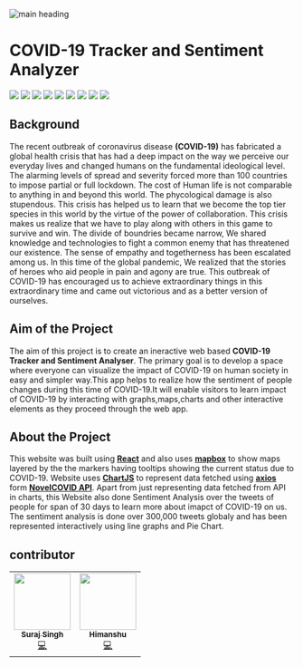 ![main heading](https://github.com/surajsly/covid19/blob/gh-pages/static/media/grayed.a049ed61.png) 
# COVID-19 Tracker and Sentiment Analyzer
![](https://img.shields.io/badge/react-16.13.1-red?style=for-the-badge&logo=appveyor)
![](https://img.shields.io/badge/reaxtDOM-16.13.1-red?style=for-the-badge&logo=appveyor)
![](https://img.shields.io/badge/materialUI-4.10.0-success?style=for-the-badge&logo=appveyor)
![](https://img.shields.io/badge/axios-0.19.2--success?style=for-the-badge&logo=appveyor)
![](https://img.shields.io/badge/mapbox-1.10.1-success?style=for-the-badge&logo=appveyor)
![](https://img.shields.io/badge/chartJS-2.9.3-success?style=for-the-badge&logo=appveyor)
![](https://img.shields.io/badge/classNames-2.2.6-success?style=for-the-badge&logo=appveyor)
![](https://img.shields.io/badge/leaflet-1.6.0-success?style=for-the-badge&logo=appveyor)
![](https://img.shields.io/badge/ghpages-2.2.0-success?style=for-the-badge&logo=appveyor)

## Background
The recent outbreak of coronavirus disease **(COVID-19)** has fabricated a global health crisis that has had a deep impact on the way we perceive our everyday lives and changed humans on the fundamental ideological level.  The alarming levels of spread and severity forced more than 100 countries to impose partial or full lockdown.  The cost of Human life is not comparable to anything in and beyond this world. The phycological damage is also stupendous. This crisis has helped us to learn that we become the top tier species in this world by the virtue of the power of collaboration. This crisis makes us realize that we have to play along with others in this game to survive and win. The divide of boundries became narrow, We shared knowledge and technologies to fight a common enemy that has threatened our existence. The sense of empathy and togetherness has been escalated among us. In this time of the global pandemic, We realized that the stories of heroes who aid people in pain and agony are true. This outbreak of COVID-19 has encouraged us to achieve extraordinary things in this extraordinary time and came out victorious and as a better version of ourselves. 


## Aim of the Project

The aim of this project is to create an ineractive web based **COVID-19 Tracker and Sentiment Analyser**. The primary goal is to develop a space where everyone can visualize the impact of COVID-19 on human society in easy and simpler way.This app helps to realize how the sentiment of people changes during this time of COVID-19.It will enable visitors to learn impact of COVID-19 by interacting with graphs,maps,charts and other interactive elements as they proceed through the web app.
  
## About the Project

This website was built using **[React](https://reactjs.org/)** and also uses **[mapbox](https://www.mapbox.com/)** to show maps layered by the the markers having tooltips showing the current status due to COVID-19. Website uses **[ChartJS](https://www.chartjs.org/)** to represent data fetched using **[axios](https://www.npmjs.com/package/axios)** form **[NovelCOVID API](https://github.com/NovelCOVID/API)**. Apart from just representing data fetched from API in charts, this Website also done Sentiment Analysis over the tweets of people for span of 30 days to learn more about imapct of COVID-19 on us. The sentiment analysis is done over 300,000 tweets globaly and has been represented interactively using line graphs and Pie Chart.     

## contributor
<table>
  <tr>
    <td align="center"><a href="https://github.com/surajsly"><img src="https://avatars0.githubusercontent.com/u/50519406?s=400&u=4ec5d0f9db6f659b54a10e50f7c2772645a04eb6&v=4" width="100px;" alt=""/><br /><sub><b>Suraj Singh</b></sub></a><br /><a href="https://github.com/surajsly" title="Code">💻</a></td>
    <td align="center"><a href="https://github.com/HimanshuGawri"><img src="https://avatars1.githubusercontent.com/u/52201706?s=460&v=4" width="100px;" alt=""/><br /><sub><b>Himanshu</b></sub></a><br /><a href="https://github.com/HimanshuGawri" title="Code">💻</a></td>
</tr>
</table>
